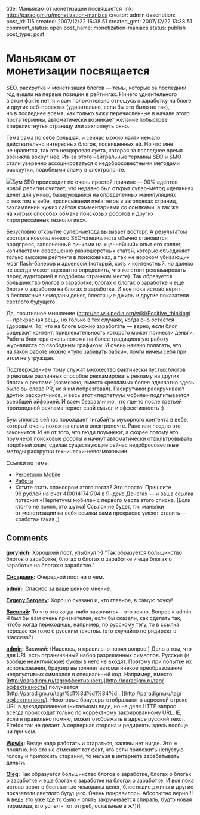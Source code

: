 title: Маньякам от монетизации посвящается
link: http://paradigm.ru/monetization-maniacs
creator: admin
description: 
post_id: 115
created: 2007/12/22 16:38:51
created_gmt: 2007/12/22 13:38:51
comment_status: open
post_name: monetization-maniacs
status: publish
post_type: post

# Маньякам от монетизации посвящается

SEO, раскрутка и монетизация блогов — темы, которые за последний год вышли на первые позиции в рейтингах. Ничего удивительного в этом факте нет, я и сам положительно отношусь к заработку на блоге и других веб-проектах (удивительно, если бы это было не так), но в последнее время, как только вижу перечисленные в начале этого поста термины, автоматически возникает желание побыстрее «перелистнуть» страницу или захлопнуть окно.

Тема сама по себе большая, и сейчас можно найти немало действительно интересных блогов, посвященных ей. Но что мне не нравится, так это нездоровая суета, которая за последнее время возникла вокруг нее. Из-за этого нейтральные термины SEO и SMO стали уверенно ассоциироваться с недобросовестными методами раскрутки, подобными спаму в электропочте.

![](/;-\)/2007/12/suitcase-full-of-money.jpg)Бум SEO происходит по очень простой причине — 90% адептов новой религии считает, что недавно был открыт супер-метод «делания» денег для умных, базирующийся на определенных манипуляциях с текстом в вебе, прописывании meta тегов в заголовках страниц, захламлении чужих сайтов комментариями со ссылками, а так же на хитрых способах обмана поисковых роботов и других «прогрессивных технологиях».

Безусловно открытие супер-метода вызывает восторг. А результатом восторга новоявленного SEO-специалиста обычно становится вордпресс, заполненный линками на «ценнейший» опыт его коллег, копипастами совершенно разношерстных статей, которые объединяет только высокие рейтинги в поисковиках, а так же ворохом убивающих мозг flash-банеров и адсенсом (который, хоть и контекстный, но далеко не всегда может адекватно определить, что же стоит рекламировать перед аудиторией в подобном странном месте). Так образуется большинство блогов о заработке, блогах о блогах о заработке и еще блогах о заработке на блогах о заработке. И все пока истово верят в бесплатные чемоданы денег, блестящие джипы и другие показатели светлого будущего. 

Да, позитивное мышление (http://en.wikipedia.org/wiki/Positive_thinking) — прекрасная вещь, но только в тех случаях, когда оно остается здоровым. То, что на блоге можно заработать — верно, если блог содержит контент, привлекательность которого может принести деньги. Работа блоггера очень похожа на более традиционную работу журналиста со свободным графиком. И очень наивно полагать, что на такой работе можно «тупо забивать бабки», почти ничем себя при этом не утруждая.

Подтверждением тому служат множество фактически пустых блогов о рекламе различных способов рекламировать рекламу на других блогах о рекламе (возможно, вместо «рекламы» более адекватно здесь было бы слово PR, но я им побрезговал). Раскрутчики раскручивают других раскрутчиков, и весь этот «перпетуум мобиле» подпитывается всеобщей эйфорией. И всем безразлично, что где-то после третьей производной реклама теряет свой смысл и эффективность :)

Бум сплогов сейчас порождает гигабайты мусорного контента в вебе, который очень похож на спам в электропочте. Рано или поздно это закончится. И не от того, что люди поумнеют, а скорее потому что поумнеют поисковые роботы и начнут автоматически отфильтровывать подобный хлам, сделав существующие сейчас недобросовестные методы раскрутки технически-невозможными.

Ссылки по теме: 

  * [Perpetuum Mobile](http://b23.ru/cp0)
  * [Работа](http://b23.ru/cpl)
  * Хотите стать спонсором этого поста? Это просто! Пришлите 99 рублей на счет 4100141741704 в Яндекс.Денегах — и ваша ссылка потеснит «Перпетуум мобиле» с первого места этого списка. (Если кто-то не понял, это шутка! Ссылок не будет, т.к. маньяки от монетизации на себя ссылки сами прекрасно умеют ставить — «работа» такая ;)

## Comments

**[gorynich](#141 "2007/12/27 12:53:23"):** Хорошоий пост, улыбнул :-) "Так образуется большинство блогов о заработке, блогах о блогах о заработке и еще блогах о заработке на блогах о заработке."

**[Сисадмин](#173 "2008/01/09 13:51:49"):** Очередной пост ни о чем.

**[admin](#175 "2008/01/09 16:19:18"):** Спасибо за ваше ценное мнение.

**[Evgeny Sergeev](#202 "2008/01/17 04:33:15"):** Хорошо сказано и, что главное, в самую точку!

**[Василий](#487 "2008/04/05 09:20:54"):** То что это когда-либо закончится - это точно. Вопрос к admin. Я был бы вам очень признателен, если бы сказали, как сделать так, чтобы когда переходишь, например, по русскому тэгу, то в ссылка передается тоже с русским текстом. (это случайно не ридирект в htaccess?)

**[admin](#488 "2008/04/05 09:32:06"):** Василий: (Надеюсь, я правильно понял вопрос.) Дело в том, что для URL есть ограниченный набор разрешенных символов. Русские (и вообще неанглийские) буквы в него не входят. Поэтому при попытке их использования, браузер выполняет автоматичекое преобразование недопустимых символов в специальный код. Например, вместо [http://paradigm.ru/tag/эффективность](http://paradigm.ru/tag/эффективность) получается [http://paradigm.ru/tag/%d1%8d%d1%84%d...](http://paradigm.ru/tag/эффективность). Некоторые браузеры отображают в адресной строке URL в декодированном (читаемом) виде, но на деле HTTP запрос всегда происходит только по корректному закоированному URL. IE, если я правильно помню, может отображать в адресе русский текст. Firefox так не делает. А серверная сторона и редиректы здесь вообще ни при чем.

**[Wowik](#824 "2008/05/30 15:56:57"):** Везде надо работать и стараться, халявы нет нигде. Это ж понятно. Но это не отменяет тот факт, что если приложить непустую голову и приложить старания, то нельзя в интернете зарабатывать деньги.

**[Oleg](#1134 "2008/06/24 17:58:45"):** Так образуется большинство блогов о заработке, блогах о блогах о заработке и еще блогах о заработке на блогах о заработке. И все пока истово верят в бесплатные чемоданы денег, блестящие джипы и другие показатели светлого будущего. Очень понравилось. Абсолютно верно!!! А ведь это уже где то было - опять закручивается спираль, будто новая пирамида, кто успел - тот отгреб, остальные в ж*)))


